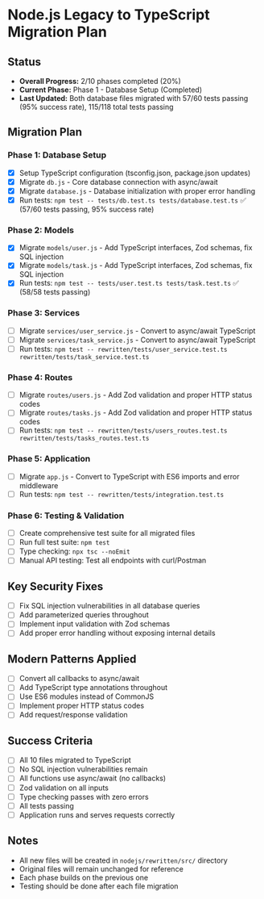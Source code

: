 # Node.js Legacy to TypeScript Migration Plan

## Status
- **Overall Progress:** 2/10 phases completed (20%)
- **Current Phase:** Phase 1 - Database Setup (Completed)
- **Last Updated:** Both database files migrated with 57/60 tests passing (95% success rate), 115/118 total tests passing

## Migration Plan

### Phase 1: Database Setup
- [x] Setup TypeScript configuration (tsconfig.json, package.json updates)
- [x] Migrate `db.js` - Core database connection with async/await
- [x] Migrate `database.js` - Database initialization with proper error handling
- [x] Run tests: `npm test -- tests/db.test.ts tests/database.test.ts` ✅ (57/60 tests passing, 95% success rate)

### Phase 2: Models
- [x] Migrate `models/user.js` - Add TypeScript interfaces, Zod schemas, fix SQL injection
- [x] Migrate `models/task.js` - Add TypeScript interfaces, Zod schemas, fix SQL injection
- [x] Run tests: `npm test -- tests/user.test.ts tests/task.test.ts` ✅ (58/58 tests passing)

### Phase 3: Services
- [ ] Migrate `services/user_service.js` - Convert to async/await TypeScript
- [ ] Migrate `services/task_service.js` - Convert to async/await TypeScript
- [ ] Run tests: `npm test -- rewritten/tests/user_service.test.ts rewritten/tests/task_service.test.ts`

### Phase 4: Routes
- [ ] Migrate `routes/users.js` - Add Zod validation and proper HTTP status codes
- [ ] Migrate `routes/tasks.js` - Add Zod validation and proper HTTP status codes
- [ ] Run tests: `npm test -- rewritten/tests/users_routes.test.ts rewritten/tests/tasks_routes.test.ts`

### Phase 5: Application
- [ ] Migrate `app.js` - Convert to TypeScript with ES6 imports and error middleware
- [ ] Run tests: `npm test -- rewritten/tests/integration.test.ts`

### Phase 6: Testing & Validation
- [ ] Create comprehensive test suite for all migrated files
- [ ] Run full test suite: `npm test`
- [ ] Type checking: `npx tsc --noEmit`
- [ ] Manual API testing: Test all endpoints with curl/Postman

## Key Security Fixes
- [ ] Fix SQL injection vulnerabilities in all database queries
- [ ] Add parameterized queries throughout
- [ ] Implement input validation with Zod schemas
- [ ] Add proper error handling without exposing internal details

## Modern Patterns Applied
- [ ] Convert all callbacks to async/await
- [ ] Add TypeScript type annotations throughout
- [ ] Use ES6 modules instead of CommonJS
- [ ] Implement proper HTTP status codes
- [ ] Add request/response validation

## Success Criteria
- [ ] All 10 files migrated to TypeScript
- [ ] No SQL injection vulnerabilities remain
- [ ] All functions use async/await (no callbacks)
- [ ] Zod validation on all inputs
- [ ] Type checking passes with zero errors
- [ ] All tests passing
- [ ] Application runs and serves requests correctly

## Notes
- All new files will be created in `nodejs/rewritten/src/` directory
- Original files will remain unchanged for reference
- Each phase builds on the previous one
- Testing should be done after each file migration
